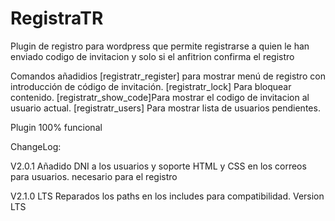 # RegistraTR
Plugin de registro para wordpress que permite registrarse a quien le han enviado codigo de invitacion y solo si el anfitrion confirma el registro

Comandos añadidios
[registratr_register] para mostrar menú de registro con introducción de código de invitación. 
[registratr_lock] Para bloquear contenido. 
[registratr_show_code]Para mostrar el codigo de invitacion al usuario actual.
[registratr_users] Para mostrar lista de usuarios pendientes.

Plugin 100% funcional

ChangeLog:

V2.0.1 Añadido DNI a los usuarios y soporte HTML y CSS en los correos para usuarios. necesario para el registro

V2.1.0 LTS Reparados los paths en los includes para compatibilidad. Version LTS